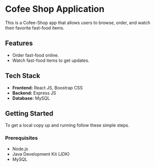 # Cofee Shop Application

This is a Cofee-Shop app that allows users to browse, order, and watch their favorite fast-food items.

## Features

- Order fast-food online.
- Watch fast-food items to get updates.

## Tech Stack

- **Frontend:** React JS, Boostrap CSS
- **Backend:** Express JS
- **Database:** MySQL

## Getting Started

To get a local copy up and running follow these simple steps.

### Prerequisites

- Node.js
- Java Development Kit (JDK)
- MySQL
